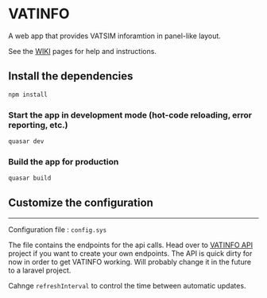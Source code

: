 # VATINFO

A web app that provides VATSIM inforamtion in panel-like layout.

See the [WIKI](https://github.com/e4rthdog/vatinfo/wiki) pages for help and instructions.

## Install the dependencies

```bash
npm install
```

### Start the app in development mode (hot-code reloading, error reporting, etc.)

```bash
quasar dev
```

### Build the app for production

```bash
quasar build
```

## Customize the configuration

---

Configuration file : `config.sys`

The file contains the endpoints for the api calls.
Head over to [VATINFO API](https://github.com/e4rthdog/vatinfo-api) project if you want to create your own endpoints. The API is quick dirty for now in order to get VATINFO working. Will probably change it in the future to a laravel project.

Cahnge `refreshInterval` to control the time between automatic updates.
